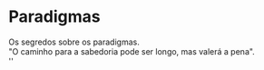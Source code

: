 # Paradigmas
Os segredos sobre os paradigmas.<br>
"O caminho para a sabedoria pode ser longo, mas valerá a pena".<br>
'<NAJA>' 
